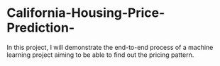 # California-Housing-Price-Prediction-
In this project, I will demonstrate the end-to-end process of a machine learning project aiming to be able to find out the pricing pattern. 
